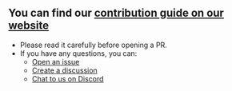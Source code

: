 ## You can find our [contribution guide on our website][contributing]

- Please read it carefully before opening a PR.
- If you have any questions, you can:
  - [Open an issue][issues]
  - [Create a discussion][discussions]
  - [Chat to us on Discord][discord]

<!-- prettier-ignore-start -->
[contributing]: https://taskfile.dev/contributing
[issues]: https://github.com/go-task/task/issues
[discussions]: https://github.com/go-task/task/discussions
[discord]: https://discord.gg/6TY36E39UK
<!-- prettier-ignore-end -->
